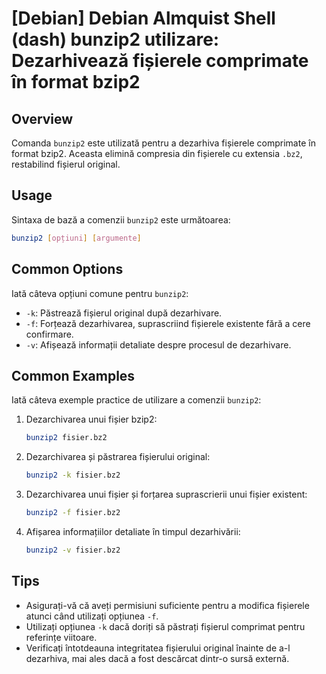 # [Debian] Debian Almquist Shell (dash) bunzip2 utilizare: Dezarhivează fișierele comprimate în format bzip2

## Overview
Comanda `bunzip2` este utilizată pentru a dezarhiva fișierele comprimate în format bzip2. Aceasta elimină compresia din fișierele cu extensia `.bz2`, restabilind fișierul original.

## Usage
Sintaxa de bază a comenzii `bunzip2` este următoarea:

```bash
bunzip2 [opțiuni] [argumente]
```

## Common Options
Iată câteva opțiuni comune pentru `bunzip2`:

- `-k`: Păstrează fișierul original după dezarhivare.
- `-f`: Forțează dezarhivarea, suprascriind fișierele existente fără a cere confirmare.
- `-v`: Afișează informații detaliate despre procesul de dezarhivare.

## Common Examples
Iată câteva exemple practice de utilizare a comenzii `bunzip2`:

1. Dezarchivarea unui fișier bzip2:
   ```bash
   bunzip2 fisier.bz2
   ```

2. Dezarchivarea și păstrarea fișierului original:
   ```bash
   bunzip2 -k fisier.bz2
   ```

3. Dezarchivarea unui fișier și forțarea suprascrierii unui fișier existent:
   ```bash
   bunzip2 -f fisier.bz2
   ```

4. Afișarea informațiilor detaliate în timpul dezarhivării:
   ```bash
   bunzip2 -v fisier.bz2
   ```

## Tips
- Asigurați-vă că aveți permisiuni suficiente pentru a modifica fișierele atunci când utilizați opțiunea `-f`.
- Utilizați opțiunea `-k` dacă doriți să păstrați fișierul comprimat pentru referințe viitoare.
- Verificați întotdeauna integritatea fișierului original înainte de a-l dezarhiva, mai ales dacă a fost descărcat dintr-o sursă externă.